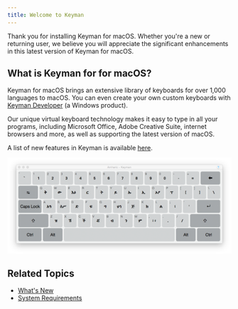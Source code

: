 ```yaml
---
title: Welcome to Keyman
---
```


Thank you for installing Keyman for macOS. Whether you're a new or returning user, 
we believe you will appreciate the significant enhancements in this latest
version of Keyman for macOS.

## What is Keyman for for macOS?

Keyman for macOS brings an extensive library of keyboards for over 1,000 
languages to macOS. You can even create your own custom keyboards with 
[Keyman Developer](https://keyman.com/developer) (a Windows product).

Our unique virtual keyboard technology makes it easy to type in all your programs, 
including Microsoft Office, Adobe Creative Suite, internet browsers and more, as well as 
supporting the latest version of macOS.

A list of new features in Keyman is available [here](whatsnew).

![](../mac_images/osk_amharic.png)

## Related Topics

-  [What's New](whatsnew)
-  [System Requirements](requirements)
